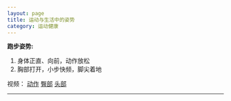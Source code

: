 ```yaml
---
layout: page
title: 运动与生活中的姿势
category: 运动健康
---
```


**跑步姿势:**

 1. 身体正直、向前，动作放松
 2. 胸部打开，小步快频，脚尖着地  

 视频：
[动作](http://v.youku.com/v_show/id_XMTg2MDUxNzY4.html)
[臀部](http://v.youku.com/v_show/id_XMTkxMjc2Mzg0.html)
[头部](http://v.youku.com/v_show/id_XMTkxMjc1Njky.html)


---